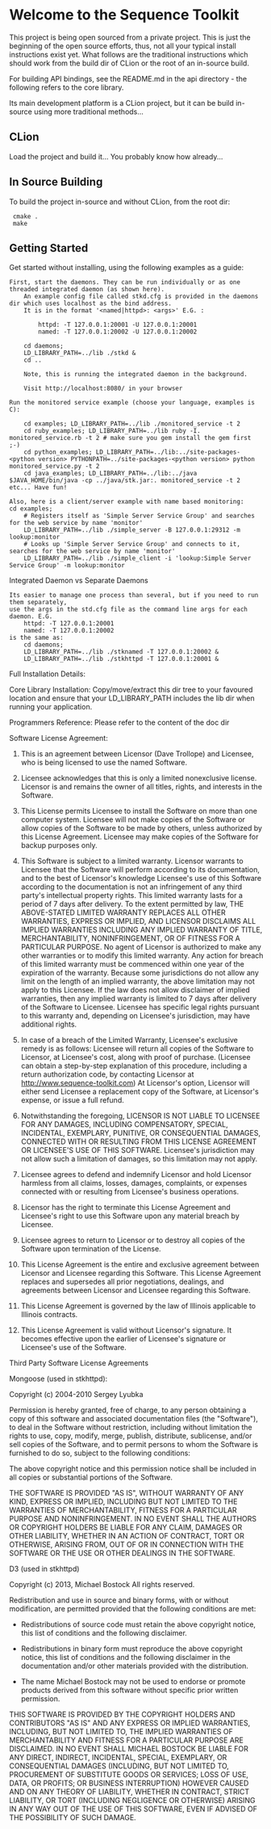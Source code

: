 # Welcome to the Sequence Toolkit

This project is being open sourced from a private project. This is just the beginning of the open source efforts,
thus, not all your typical install instructions exist yet. What follows are the traditional instructions which
should work from the build dir of CLion or the root of an in-source build.

For building API bindings, see the README.md in the api directory - the following refers to the core library.

Its main development platform is a CLion project, but it can be build in-source using more traditional methods... 

## CLion

Load the project and build it... You probably know how already...

## In Source Building

To build the project in-source and without CLion, from the root dir:

```
 cmake .
 make
```



## Getting Started

Get started without installing, using the following examples as a guide:

	First, start the daemons. They can be run individually or as one threaded integrated daemon (as shown here).
		An example config file called stkd.cfg is provided in the daemons dir which uses localhost as the bind address.
		It is in the format '<named|httpd>: <args>' E.G. :
		
            httpd: -T 127.0.0.1:20001 -U 127.0.0.1:20001
            named: -T 127.0.0.1:20002 -U 127.0.0.1:20002

		cd daemons;
		LD_LIBRARY_PATH=../lib ./stkd &
		cd ..
		
		Note, this is running the integrated daemon in the background.
		
		Visit http://localhost:8080/ in your browser

	Run the monitored service example (choose your language, examples is C):
	
		cd examples; LD_LIBRARY_PATH=../lib ./monitored_service -t 2
		cd ruby_examples; LD_LIBRARY_PATH=../lib ruby -I. monitored_service.rb -t 2 # make sure you gem install the gem first ;-)
		cd python_examples; LD_LIBRARY_PATH=../lib:../site-packages-<python version> PYTHONPATH=../site-packages-<python version> python monitored_service.py -t 2
		cd java_examples; LD_LIBRARY_PATH=../lib:../java $JAVA_HOME/bin/java -cp ../java/stk.jar:. monitored_service -t 2
	etc... Have fun!

	Also, here is a client/server example with name based monitoring:
	cd examples;
		# Registers itself as 'Simple Server Service Group' and searches for the web service by name 'monitor'
		LD_LIBRARY_PATH=../lib ./simple_server -B 127.0.0.1:29312 -m lookup:monitor
		# Looks up 'Simple Server Service Group' and connects to it, searches for the web service by name 'monitor'
		LD_LIBRARY_PATH=../lib ./simple_client -i 'lookup:Simple Server Service Group' -m lookup:monitor

Integrated Daemon vs Separate Daemons

	Its easier to manage one process than several, but if you need to run them separately,
	use the args in the std.cfg file as the command line args for each daemon. E.G.
		httpd: -T 127.0.0.1:20001
		named: -T 127.0.0.1:20002
	is the same as:
		cd daemons;
		LD_LIBRARY_PATH=../lib ./stknamed -T 127.0.0.1:20002 &
		LD_LIBRARY_PATH=../lib ./stkhttpd -T 127.0.0.1:20001 &

Full Installation Details:

Core Library Installation:
	Copy/move/extract this dir tree to your favoured location and ensure that your LD_LIBRARY_PATH includes the lib dir when running your application.

Programmers Reference:
	Please refer to the content of the doc dir

Software License Agreement:

1. This is an agreement between Licensor (Dave Trollope) and Licensee, who is being licensed to use the named Software.

2. Licensee acknowledges that this is only a limited nonexclusive license. Licensor is and remains the owner of all titles, rights, and interests in the Software.

3. This License permits Licensee to install the Software on more than one computer system. Licensee will not make copies of the Software or allow copies of the Software to be made by others, unless authorized by this License Agreement. Licensee may make copies of the Software for backup purposes only.

4. This Software is subject to a limited warranty. Licensor warrants to Licensee that the Software will perform according to its documentation, and to the best of Licensor's knowledge Licensee's use of this Software according to the documentation is not an infringement of any third party's intellectual property rights. This limited warranty lasts for a period of 7 days after delivery. To the extent permitted by law, THE ABOVE-STATED LIMITED WARRANTY REPLACES ALL OTHER WARRANTIES, EXPRESS OR IMPLIED, AND LICENSOR DISCLAIMS ALL IMPLIED WARRANTIES INCLUDING ANY IMPLIED WARRANTY OF TITLE, MERCHANTABILITY, NONINFRINGEMENT, OR OF FITNESS FOR A PARTICULAR PURPOSE. No agent of Licensor is authorized to make any other warranties or to modify this limited warranty. Any action for breach of this limited warranty must be commenced within one year of the expiration of the warranty. Because some jurisdictions do not allow any limit on the length of an implied warranty, the above limitation may not apply to this Licensee. If the law does not allow disclaimer of implied warranties, then any implied warranty is limited to 7 days after delivery of the Software to Licensee. Licensee has specific legal rights pursuant to this warranty and, depending on Licensee's jurisdiction, may have additional rights.

5. In case of a breach of the Limited Warranty, Licensee's exclusive remedy is as follows: Licensee will return all copies of the Software to Licensor, at Licensee's cost, along with proof of purchase. (Licensee can obtain a step-by-step explanation of this procedure, including a return authorization code, by contacting Licensor at http://www.sequence-toolkit.com) At Licensor's option, Licensor will either send Licensee a replacement copy of the Software, at Licensor's expense, or issue a full refund.

6. Notwithstanding the foregoing, LICENSOR IS NOT LIABLE TO LICENSEE FOR ANY DAMAGES, INCLUDING COMPENSATORY, SPECIAL, INCIDENTAL, EXEMPLARY, PUNITIVE, OR CONSEQUENTIAL DAMAGES, CONNECTED WITH OR RESULTING FROM THIS LICENSE AGREEMENT OR LICENSEE'S USE OF THIS SOFTWARE. Licensee's jurisdiction may not allow such a limitation of damages, so this limitation may not apply.

7. Licensee agrees to defend and indemnify Licensor and hold Licensor harmless from all claims, losses, damages, complaints, or expenses connected with or resulting from Licensee's business operations.

8. Licensor has the right to terminate this License Agreement and Licensee's right to use this Software upon any material breach by Licensee.

9. Licensee agrees to return to Licensor or to destroy all copies of the Software upon termination of the License.

10. This License Agreement is the entire and exclusive agreement between Licensor and Licensee regarding this Software. This License Agreement replaces and supersedes all prior negotiations, dealings, and agreements between Licensor and Licensee regarding this Software.

11. This License Agreement is governed by the law of Illinois applicable to Illinois contracts.

12. This License Agreement is valid without Licensor's signature. It becomes effective upon the earlier of Licensee's signature or Licensee's use of the Software.

Third Party Software License Agreements

Mongoose (used in stkhttpd):

Copyright (c) 2004-2010 Sergey Lyubka

Permission is hereby granted, free of charge, to any person obtaining a copy
of this software and associated documentation files (the "Software"), to deal
in the Software without restriction, including without limitation the rights
to use, copy, modify, merge, publish, distribute, sublicense, and/or sell
copies of the Software, and to permit persons to whom the Software is
furnished to do so, subject to the following conditions:

The above copyright notice and this permission notice shall be included in
all copies or substantial portions of the Software.

THE SOFTWARE IS PROVIDED "AS IS", WITHOUT WARRANTY OF ANY KIND, EXPRESS OR
IMPLIED, INCLUDING BUT NOT LIMITED TO THE WARRANTIES OF MERCHANTABILITY,
FITNESS FOR A PARTICULAR PURPOSE AND NONINFRINGEMENT. IN NO EVENT SHALL THE
AUTHORS OR COPYRIGHT HOLDERS BE LIABLE FOR ANY CLAIM, DAMAGES OR OTHER
LIABILITY, WHETHER IN AN ACTION OF CONTRACT, TORT OR OTHERWISE, ARISING FROM,
OUT OF OR IN CONNECTION WITH THE SOFTWARE OR THE USE OR OTHER DEALINGS IN
THE SOFTWARE.

D3 (used in stkhttpd)

Copyright (c) 2013, Michael Bostock
All rights reserved.

Redistribution and use in source and binary forms, with or without
modification, are permitted provided that the following conditions are met:

* Redistributions of source code must retain the above copyright notice, this
  list of conditions and the following disclaimer.

* Redistributions in binary form must reproduce the above copyright notice,
  this list of conditions and the following disclaimer in the documentation
  and/or other materials provided with the distribution.

* The name Michael Bostock may not be used to endorse or promote products
  derived from this software without specific prior written permission.

THIS SOFTWARE IS PROVIDED BY THE COPYRIGHT HOLDERS AND CONTRIBUTORS "AS IS"
AND ANY EXPRESS OR IMPLIED WARRANTIES, INCLUDING, BUT NOT LIMITED TO, THE
IMPLIED WARRANTIES OF MERCHANTABILITY AND FITNESS FOR A PARTICULAR PURPOSE ARE
DISCLAIMED. IN NO EVENT SHALL MICHAEL BOSTOCK BE LIABLE FOR ANY DIRECT,
INDIRECT, INCIDENTAL, SPECIAL, EXEMPLARY, OR CONSEQUENTIAL DAMAGES (INCLUDING,
BUT NOT LIMITED TO, PROCUREMENT OF SUBSTITUTE GOODS OR SERVICES; LOSS OF USE,
DATA, OR PROFITS; OR BUSINESS INTERRUPTION) HOWEVER CAUSED AND ON ANY THEORY
OF LIABILITY, WHETHER IN CONTRACT, STRICT LIABILITY, OR TORT (INCLUDING
NEGLIGENCE OR OTHERWISE) ARISING IN ANY WAY OUT OF THE USE OF THIS SOFTWARE,
EVEN IF ADVISED OF THE POSSIBILITY OF SUCH DAMAGE.
